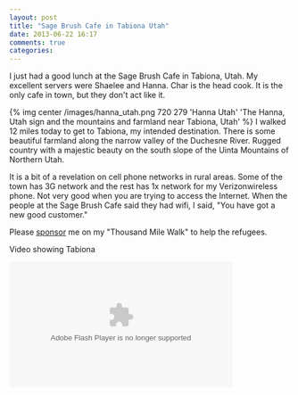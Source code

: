 ```yaml
---
layout: post
title: "Sage Brush Cafe in Tabiona Utah"
date: 2013-06-22 16:17
comments: true
categories: 
---
```

I just had a good lunch at the Sage Brush Cafe in Tabiona, Utah.  My excellent servers were Shaelee and Hanna.  Char is the head cook.  It is the only cafe in town, but they don't act like it.

{% img center /images/hanna_utah.png 720 279 'Hanna Utah' 'The Hanna, Utah sign and the mountains and farmland near Tabiona, Utah' %}
I walked 12 miles today to get to Tabiona, my intended destination.  There is some beautiful farmland along the narrow valley of the Duchesne River.  Rugged country with a majestic beauty on the south slope of the Uinta Mountains of Northern Utah.

It is a bit of a revelation on cell phone networks in rural areas.  Some of the town has 3G network and the rest has 1x network for my Verizonwireless phone.  Not very good when you are trying to access the Internet.  When the people at the Sage Brush Cafe said they had wifi, I said, "You have got a new good customer."

Please [sponsor](http://www.sudanhelp.org) me on my "Thousand Mile Walk" to help the refugees.

Video showing Tabiona

<object type="application/x-shockwave-flash" width="400" height="225" data="https://www.flickr.com/apps/video/stewart.swf" classid="clsid:D27CDB6E-AE6D-11cf-96B8-444553540000"><param name="flashvars" value="intl_lang=en-US&photo_secret=54fdbd7ba0&photo_id=9109337383&hd_default=false"></param><param name="movie" value="https://www.flickr.com/apps/video/stewart.swf"></param><param name="bgcolor" value="#000000"></param><param name="allowFullScreen" value="true"></param><embed type="application/x-shockwave-flash" src="https://www.flickr.com/apps/video/stewart.swf" bgcolor="#000000" allowfullscreen="true" flashvars="intl_lang=en-US&photo_secret=54fdbd7ba0&photo_id=9109337383&hd_default=false" width="400" height="225"></embed></object>